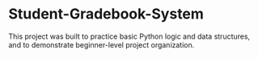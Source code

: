 # Student-Gradebook-System
This project was built to practice basic Python logic and data structures, and to demonstrate beginner-level project organization.
